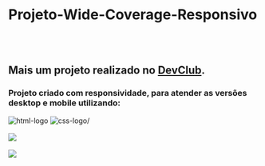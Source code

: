 # Projeto-Wide-Coverage-Responsivo
<br>
<br>
<h2>Mais um projeto realizado no <a href="https://rodolfomori.com.br/devclub">DevClub</a>.</h2>
<h3>Projeto criado com responsividade, para atender as versões desktop e mobile utilizando:</h3>
<img src="https://img.shields.io/badge/HTML5-E34F26?style=for-the-badge&logo=html5&logoColor=white" alt=html-logo /> <img src="https://img.shields.io/badge/CSS3-1572B6?style=for-the-badge&logo=css3&logoColor=white" alt=css-logo/> 
<br>
<br>
<img src="https://github.com/Cleber-Dev23/Projeto-Wide-Coverage-Responsivo/blob/main/assets/Desktop1.png?raw=true" />
<br>
<br>
<img src= />
